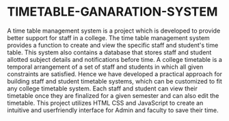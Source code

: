 # TIMETABLE-GANARATION-SYSTEM
A time table management system is a project which is developed to provide better support for staff in a college. The time table management system provides a function to create and view the specific staff and student's time table. This system also contains a database that stores staff and student allotted subject details and notifications before time. A college timetable is a temporal arrangement of a set of staff and students in which all given constraints are satisfied. Hence we have developed a practical approach for building staff and student timetable systems, which can be customized to fit any college timetable system. Each staff and student can view their timetable once they are finalized for a given semester and can also edit the timetable. This project utilizes HTML CSS and JavaScript to create an intuitive and userfriendly interface for Admin and faculty to save their time.
